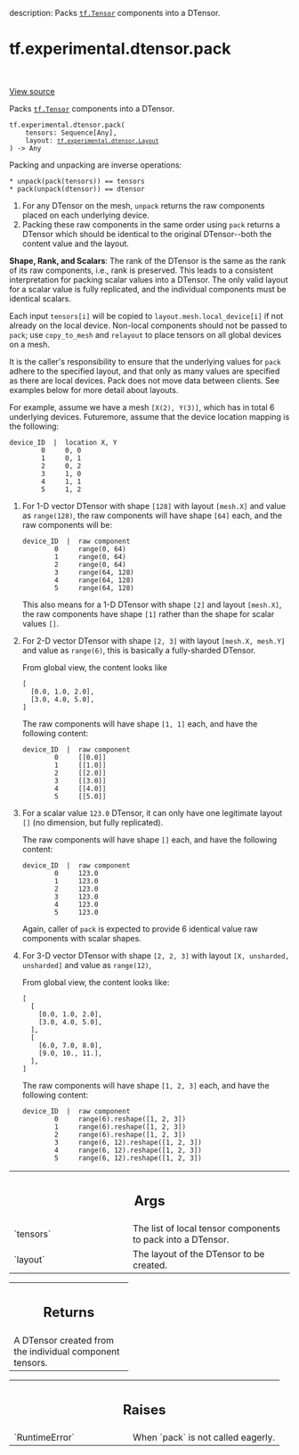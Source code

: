 description: Packs <a href="../../../tf/Tensor.md"><code>tf.Tensor</code></a> components into a DTensor.

<div itemscope itemtype="http://developers.google.com/ReferenceObject">
<meta itemprop="name" content="tf.experimental.dtensor.pack" />
<meta itemprop="path" content="Stable" />
</div>

# tf.experimental.dtensor.pack

<!-- Insert buttons and diff -->

<table class="tfo-notebook-buttons tfo-api nocontent" align="left">

</table>

<a target="_blank" class="external" href="/code/stable/tensorflow/dtensor/python/api.py">View source</a>



Packs <a href="../../../tf/Tensor.md"><code>tf.Tensor</code></a> components into a DTensor.


<pre class="devsite-click-to-copy prettyprint lang-py tfo-signature-link">
<code>tf.experimental.dtensor.pack(
    tensors: Sequence[Any],
    layout: <a href="../../../tf/experimental/dtensor/Layout.md"><code>tf.experimental.dtensor.Layout</code></a>
) -> Any
</code></pre>



<!-- Placeholder for "Used in" -->

Packing and unpacking are inverse operations:

```
* unpack(pack(tensors)) == tensors
* pack(unpack(dtensor)) == dtensor
```

1. For any DTensor on the mesh, `unpack` returns the raw components placed on
   each underlying device.
2. Packing these raw components in the same order using `pack` returns a
   DTensor which should be identical to the original DTensor--both the content
   value and the layout.

**Shape, Rank, and Scalars**: The rank of the DTensor is the same as the
rank of its raw components, i.e., rank is preserved.  This leads to a
consistent interpretation for packing scalar values into a DTensor. The only
valid layout for a scalar value is fully replicated, and the individual
components must be identical scalars.

Each input `tensors[i]` will be copied to `layout.mesh.local_device[i]`
if not already on the local device. Non-local components should not be passed
to `pack`; use `copy_to_mesh` and `relayout` to place tensors on all global
devices on a mesh.

It is the caller's responsibility to ensure that the underlying values
for `pack` adhere to the specified layout, and that only as many values are
specified as there are local devices. Pack does not move data between clients.
See examples below for more detail about layouts.

For example, assume we have a mesh `[X(2), Y(3)]`, which has in total 6
underlying devices. Futuremore, assume that the device location mapping is
the following:

```
device_ID  |  location X, Y
        0     0, 0
        1     0, 1
        2     0, 2
        3     1, 0
        4     1, 1
        5     1, 2
```

1. For 1-D vector DTensor with shape `[128]` with layout `[mesh.X]` and value
   as `range(128)`, the raw components will have shape `[64]` each, and the
   raw components will be:

   ```
   device_ID  |  raw component
           0     range(0, 64)
           1     range(0, 64)
           2     range(0, 64)
           3     range(64, 128)
           4     range(64, 128)
           5     range(64, 128)
   ```

   This also means for a 1-D DTensor with shape `[2]` and layout `[mesh.X]`,
   the raw components have shape `[1]` rather than the shape for scalar values
   `[]`.

2. For 2-D vector DTensor with shape `[2, 3]` with layout `[mesh.X, mesh.Y]`
   and value as `range(6)`, this is basically a fully-sharded DTensor.

   From global view, the content looks like
   ```
   [
     [0.0, 1.0, 2.0],
     [3.0, 4.0, 5.0],
   ]
   ```

   The raw components will have shape `[1, 1]` each, and have the following
   content:

   ```
   device_ID  |  raw component
           0     [[0.0]]
           1     [[1.0]]
           2     [[2.0]]
           3     [[3.0]]
           4     [[4.0]]
           5     [[5.0]]
   ```

3. For a scalar value `123.0` DTensor, it can only have one legitimate layout
   `[]` (no dimension, but fully replicated).

   The raw components will have shape `[]` each, and have the following
   content:

   ```
   device_ID  |  raw component
           0     123.0
           1     123.0
           2     123.0
           3     123.0
           4     123.0
           5     123.0
   ```

   Again, caller of `pack` is expected to provide 6 identical value raw
   components with scalar shapes.

4. For 3-D vector DTensor with shape `[2, 2, 3]` with layout
   `[X, unsharded, unsharded]` and value as `range(12)`,

   From global view, the content looks like:
   ```
   [
     [
       [0.0, 1.0, 2.0],
       [3.0, 4.0, 5.0],
     ],
     [
       [6.0, 7.0, 8.0],
       [9.0, 10., 11.],
     ],
   ]
   ```

   The raw components will have shape `[1, 2, 3]` each, and have the following
   content:

   ```
   device_ID  |  raw component
           0     range(6).reshape([1, 2, 3])
           1     range(6).reshape([1, 2, 3])
           2     range(6).reshape([1, 2, 3])
           3     range(6, 12).reshape([1, 2, 3])
           4     range(6, 12).reshape([1, 2, 3])
           5     range(6, 12).reshape([1, 2, 3])
   ```

<!-- Tabular view -->
 <table class="responsive fixed orange">
<colgroup><col width="214px"><col></colgroup>
<tr><th colspan="2"><h2 class="add-link">Args</h2></th></tr>

<tr>
<td>
`tensors`<a id="tensors"></a>
</td>
<td>
The list of local tensor components to pack into a DTensor.
</td>
</tr><tr>
<td>
`layout`<a id="layout"></a>
</td>
<td>
The layout of the DTensor to be created.
</td>
</tr>
</table>



<!-- Tabular view -->
 <table class="responsive fixed orange">
<colgroup><col width="214px"><col></colgroup>
<tr><th colspan="2"><h2 class="add-link">Returns</h2></th></tr>
<tr class="alt">
<td colspan="2">
A DTensor created from the individual component tensors.
</td>
</tr>

</table>



<!-- Tabular view -->
 <table class="responsive fixed orange">
<colgroup><col width="214px"><col></colgroup>
<tr><th colspan="2"><h2 class="add-link">Raises</h2></th></tr>

<tr>
<td>
`RuntimeError`<a id="RuntimeError"></a>
</td>
<td>
When `pack` is not called eagerly.
</td>
</tr>
</table>

